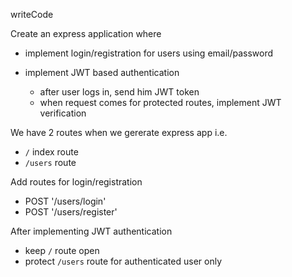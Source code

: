 writeCode

Create an  express  application where

- implement login/registration for users using email/password

- implement JWT based authentication
  - after user logs in, send him JWT token
  - when request comes for protected routes, implement JWT verification

We have 2 routes when we gererate express app i.e.

- `/` index route
- `/users` route

Add routes for login/registration

- POST '/users/login'
- POST '/users/register'

After implementing JWT authentication

- keep `/` route open
- protect `/users` route for authenticated user only
